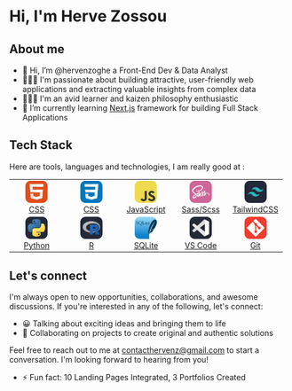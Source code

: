 # Hi, I'm Herve Zossou

## About me 

- 👋 Hi, I’m @hervenzoghe a Front-End Dev & Data Analyst
- 👨🏾‍💻 I'm passionate about building attractive, user-friendly web applications and extracting valuable insights from complex data
- 💆🏽‍♂️ I'm an avid learner and kaizen philosophy enthusiastic
- 🌱 I’m currently learning [Next.js](https://www.nextjs.org) framework for building Full Stack Applications

## Tech Stack 

Here are tools, languages and technologies, I am really good at :
<table tabindex="0">
  <tbody>
    <tr>
      <td align="center" width="84.6px">
        <a href="https://developer.mozilla.org/fr/docs/Web/HTML" rel="nofollow">
          <img src="https://github.com/tandpfun/skill-icons/blob/main/icons/HTML.svg" alt="html" width="40" height="40">
          <br>
          <span>CSS</span>
        </a>
      </td>
      <td align="center" width="84.6px">
        <a href="https://developer.mozilla.org/fr/docs/Web/CSS" rel="nofollow">
          <img src="https://github.com/tandpfun/skill-icons/blob/main/icons/CSS.svg" alt="css" width="40" height="40">
          <br>
          <span>CSS</span>
        </a>
      </td>
      <td align="center" width="84.6px">
        <a href="https://developer.mozilla.org/fr/docs/Web/JavaScript" rel="nofollow">
          <img src="https://github.com/tandpfun/skill-icons/blob/main/icons/JavaScript.svg" alt="javascript" width="40" height="40">
          <br>
          <span>JavaScript</span>
        </a>
      </td>
      <td align="center" width="84.6px">
        <a href="https://sass-lang.com/" rel="nofollow">
          <img src="https://github.com/tandpfun/skill-icons/blob/main/icons/Sass.svg" alt="sass" width="40" height="40">
          <br>
          <span>Sass/Scss</span>
        </a>
      </td>
      <td align="center" width="84.6px">
        <a href="https://tailwindcss.com" rel="nofollow">
          <img src="https://github.com/tandpfun/skill-icons/blob/main/icons/TailwindCSS-Dark.svg" alt="tailwindcss" width="40" height="40">
          <br>
          <span>TailwindCSS</span>
        </a>
      </td>
    </tr>
    <tr>
      <td align="center" width="84.6px">
        <a href="https://www.python.org/" rel="nofollow">
          <img src="https://github.com/tandpfun/skill-icons/blob/main/icons/Python-Dark.svg" alt="python" width="40" height="40">
          <br>
          <span>Python</span>
        </a>
      </td>
      <td align="center" width="84.6px">
        <a href="https://www.r-project.org/" rel="nofollow">
          <img src="https://github.com/tandpfun/skill-icons/blob/main/icons/R-Dark.svg" alt="r-language" width="40" height="40">
          <br>
          <span>R</span>
        </a>
      </td>
      <td align="center" width="84.6px">
        <a href="https://www.r-project.org/" rel="nofollow">
          <img src="https://github.com/tandpfun/skill-icons/blob/main/icons/SQLite.svg" alt="sqlite" width="40" height="40">
          <br>
          <span>SQLite</span>
        </a>
      </td>
      <td align="center" width="84.6px">
        <a href="https://code.visualstudio.com/" rel="nofollow">
          <img src="https://github.com/tandpfun/skill-icons/blob/main/icons/VSCode-Dark.svg" alt="vscode" width="40" height="40">
          <br>
          <span>VS Code</span>
        </a>
      </td>
      <td align="center" width="84.6px">
        <a href="https://git-scm.com/" rel="nofollow">
          <img src="https://github.com/tandpfun/skill-icons/blob/main/icons/Git.svg" alt="git" width="40" height="40">
          <br>
          <span>Git</span>
        </a>
      </td>
    </tr>
  </tbody>
</table>

## Let's connect 

I'm always open to new opportunities, collaborations, and awesome discussions. If you're interested in any of the following, let's connect:

- 😀 Talking about exciting ideas and bringing them to life
- 🤝 Collaborating on projects to create original and authentic solutions

Feel free to reach out to me at [contacthervenz@gmail.com](mailto:contacthervenz@gmail.com) to start a conversation. I'm looking forward to hearing from you!

- ⚡ Fun fact: 10 Landing Pages Integrated, 3 Portfolios Created

<!---
hervenzoghe/hervenzoghe is a ✨ special ✨ repository because its `README.md` (this file) appears on your GitHub profile.
You can click the Preview link to take a look at your changes.
--->
